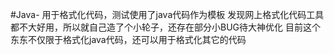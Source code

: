 #Java-
用于格式化代码，测试使用了java代码作为模板
发现网上格式化代码工具都不大好用，所以就自己造了个小轮子，还存在部分小BUG待大神优化
目前这个东东不仅限于格式化java代码，还可以用于格式化其它的代码
